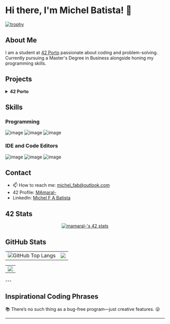 # Hi there, I'm Michel Batista! 👋

[![trophy](https://github-profile-trophy.vercel.app/?username=micchelfab&column=-1&theme=gruvbox&no-bg=true&no-frame=true)](https://github.com/ryo-ma/github-profile-trophy)

## About Me

I am a student at [42 Porto](https://www.42porto.com/) passionate about coding and problem-solving. Currently pursuing a Master's Degree in Business alongside honing my programming skills.

## Projects

<details>
  <summary> <b>42 Porto</b></summary>
  <ul>
    <li>
      <details>
        <summary> <b>Level 0</b></summary>
        - <a href="https://github.com/MicchelFAB/42Porto-lvl_0_libft">Libft</a>    
      </details>
    </li>
    <li>
      <details>
        <summary> <b>Level 1</b></summary>
        - <a href="https://github.com/MicchelFAB/42Porto_lvl_1_ft_printf">ft_printf</a></br>
        - <a href="https://github.com/MicchelFAB/42Porto-lvl_1_get_next_line">get_next_line</a></br>
      </details>
    </li>
    <li>
      <details>
        <summary> <b>Level 2</b></summary>
        - <a href="https://github.com/MicchelFAB/42Porto-lvl_2_push_swap">push_swap</a></br>
        - <a href="https://github.com/MicchelFAB/42Porto-lvl_2_so_long">so_long</a></br>
        - <a href="https://github.com/MicchelFAB/42Porto-lvl_2_minitalk">minitalk</a></br>
      </details>
    </li>
    <li>
      <details>
        <summary> <b>Level 3</b></summary>
        - <a href="https://github.com/MicchelFAB/42Porto-lvl_3_philosophers">Philosophers</a></br>
        - <a href="https://github.com/MicchelFAB/42Porto-lvl_3_minishell">Minishell</a></br>
      </details>
    </li>
    <li>
      <details>
        <summary> <b>Level 4</b></summary>
        - <a href="https://github.com/MicchelFAB/42Porto-lvl_4_netpractice">Netpractice </a></br>
        - <a href="https://github.com/MicchelFAB/42Porto-lvl_4_miniRT">MiniRT </a></br>
		- <a href="https://github.com/MicchelFAB/42Porto-lvl_4_CPP_Piscine">CPP Piscine 00-04 </a></br>
      </details>
    </li>
	<li>
	  <details>
		<summary> <b>Level 5</b></summary>
		- <a href="https://github.com/MicchelFAB/42Porto-lvl_5_CPP_Piscine">CPP Piscine 05-09 </a></br>
		- <a href="https://github.com/MicchelFAB/42Porto-lvl_5_Inception">Inception </a></br>
		- <a href="https://github.com/MicchelFAB/42Porto-lvl_5_ft_irc">ft_IRC </a></br>
	  </details>
	</li>
	<li>
	  <details>
		<summary> <b>Level 6</b></summary>
		<!-- - <a href="https://github.com/MicchelFAB/42Porto-lvl_6_ft_transcendence">ft_Transcendence </a></br> -->
	  </details>
  </ul>
</details>



## Skills

### Programming

![image](https://img.shields.io/badge/C-00599C?style=for-the-badge&logo=c&logoColor=white)
![image](https://img.shields.io/badge/C%2B%2B-00599C?style=for-the-badge&logo=c%2B%2B&logoColor=white)
![image](https://img.shields.io/badge/gnubash-4EAA25?style=for-the-badge&logo=gnubash&logoColor=white)

### IDE and Code Editors
![image](https://img.shields.io/badge/vscode-007ACC?style=for-the-badge&logo=visualstudiocode&logoColor=navy)
![image](https://img.shields.io/badge/sublime-FF9800?style=for-the-badge&logo=sublimetext&logoColor=white)
![image](https://img.shields.io/badge/notepad++-90E59A?style=for-the-badge&logo=notepadplusplus&logoColor=black)

<!--
![image](https://img.shields.io/badge/Rust-black?style=for-the-badge&logo=rust&logoColor=#E57324)
![image](https://img.shields.io/badge/Go-00ADD8?style=for-the-badge&logo=go&logoColor=white)
### Cloud & DevOps

![image](https://img.shields.io/badge/Amazon_AWS-FF9900?style=for-the-badge&logo=amazonaws&logoColor=white)
![image](https://img.shields.io/badge/Terraform-7B42BC?style=for-the-badge&logo=terraform&logoColor=white)
![image](https://img.shields.io/badge/Docker-2CA5E0?style=for-the-badge&logo=docker&logoColor=white)
![image](https://img.shields.io/badge/kubernetes-326ce5.svg?&style=for-the-badge&logo=kubernetes&logoColor=white)
-->
## Contact

- 📫  How to reach me: [michel_fab@outlook.com](mailto:michel_fab@outlook.com)
- 42 Profile: [MAmaral-](https://badge.mediaplus.ma/kettlebells/mamaral-?UM6P=off)
- LinkedIn: [Michel F A Batista](www.linkedin.com/in/michel-f-a-batista-9ab3092ab)

## 42 Stats

<p align="center">
	<a href="https://profile.intra.42.fr/users/mamaral-"><img src="https://badge.mediaplus.ma/darkgray/mamaral-" alt="mamaral-'s 42 stats" />
	</a>
</p>

## GitHub Stats
<table style="border: none;">
  <tr>
    <td style="border: none;">
      <img src="https://github-readme-stats.vercel.app/api?username=micchelfab&show_icons=true&hide_border=true&hide_title=true" alt="GitHub Top Langs" style="border: none;" />
    </td>
    <td style="border: none;">
      <img src="https://github-readme-stats.vercel.app/api/top-langs/?username=micchelfab&hide_border=true&include_all_commits=false&count_private=false&layout=compact" style="border: none;"/>
    </td>
</table>
<table style="border: none;" align="center" >
	<td style="border: none;">
      <img src="https://streak-stats.demolab.com?user=micchelfab&hide_border=true" style="border: none;"/>
    </td>
  </tr>
</table>
---

## Inspirational Coding Phrases

<p id="inspirational-phrase">📚 There’s no such thing as a bug-free program—just creative features. 😜</p>

---
